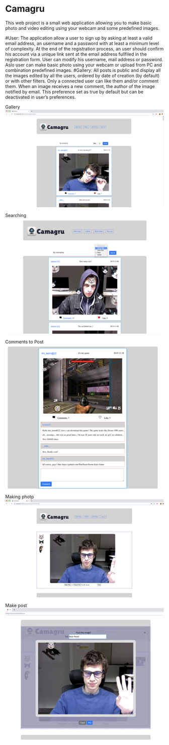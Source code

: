 # Camagru
This web project is a small web application allowing you to make basic photo and video editing using your webcam and some predefined images.

#User: The application allow a user to sign up by asking at least a valid email address, an username and a password with at least a minimum level of complexity.
At the end of the registration process, an user should confirm his account via a unique link sent at the email address fullfiled in the registration form.
User can modify his username, mail address or password.
Aslo user can make basic photo using your webcam or upload from PC and combination predefined images.
#Gallery: All posts is public and display all the images edited by all the users, ordered by date of creation (by default) or with other filters.
Only a connected user can like them and/or comment them. When an image receives a new comment, the author of the image notified by email.
This preference set as true by default but can be deactivated in user’s preferences.

Gallery
<img src="gallery.png" alt="Gallery"/>

Searching
<img src="searching.png" alt="Searching"/>

Comments to Post
<img src="comments.png" alt="Comments"/>

Making photp
<img src="webcam.png" alt="Making"/>

Make post
<img src="postPhoto.png" alt="post"/>
